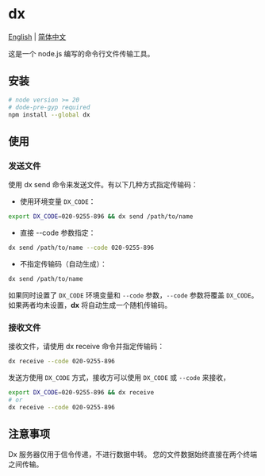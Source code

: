 # dx

[English](README.md) | [简体中文](README_CN.md)

这是一个 node.js 编写的命令行文件传输工具。

## 安装

```bash
# node version >= 20
# dode-pre-gyp required
npm install --global dx 
```

## 使用

### 发送文件

使用 dx send 命令来发送文件。有以下几种方式指定传输码：

- 使用环境变量 `DX_CODE`：

```bash
export DX_CODE=020-9255-896 && dx send /path/to/name
```

- 直接 --code 参数指定：

```bash
dx send /path/to/name --code 020-9255-896
```

- 不指定传输码（自动生成）：

```bash
dx send /path/to/name
```

如果同时设置了 `DX_CODE` 环境变量和 `--code` 参数，`--code` 参数将覆盖 `DX_CODE`。 
如果两者均未设置，**dx** 将自动生成一个随机传输码。

### 接收文件

接收文件，请使用 dx receive 命令并指定传输码：

```bash
dx receive --code 020-9255-896
```

发送方使用 `DX_CODE` 方式，接收方可以使用 `DX_CODE` 或 `--code` 来接收，

```bash
export DX_CODE=020-9255-896 && dx receive
# or
dx receive --code 020-9255-896
```

## 注意事项

Dx 服务器仅用于信令传递，不进行数据中转。 您的文件数据始终直接在两个终端之间传输。


